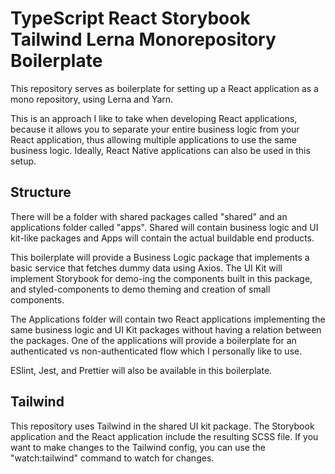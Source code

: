 # TypeScript React Storybook Tailwind Lerna Monorepository Boilerplate

This repository serves as boilerplate for setting up a React application as a mono repository, using Lerna and Yarn.

This is an approach I like to take when developing React applications, because it allows you to separate your entire business logic from your React application, thus allowing multiple applications to use the same business logic. Ideally, React Native applications can also be used in this setup.

## Structure

There will be a folder with shared packages called "shared" and an applications folder called "apps". Shared will contain business logic and UI kit-like packages and Apps will contain the actual buildable end products.

This boilerplate will provide a Business Logic package that implements a basic service that fetches dummy data using Axios. The UI Kit will implement Storybook for demo-ing the components built in this package, and styled-components to demo theming and creation of small components.

The Applications folder will contain two React applications implementing the same business logic and UI Kit packages without having a relation between the packages. One of the applications will provide a boilerplate for an authenticated vs non-authenticated flow which I personally like to use.

ESlint, Jest, and Prettier will also be available in this boilerplate.

## Tailwind

This repository uses Tailwind in the shared UI kit package. The Storybook application and the React application include the resulting SCSS file. If you want to make changes to the Tailwind config, you can use the "watch:tailwind" command to watch for changes.
